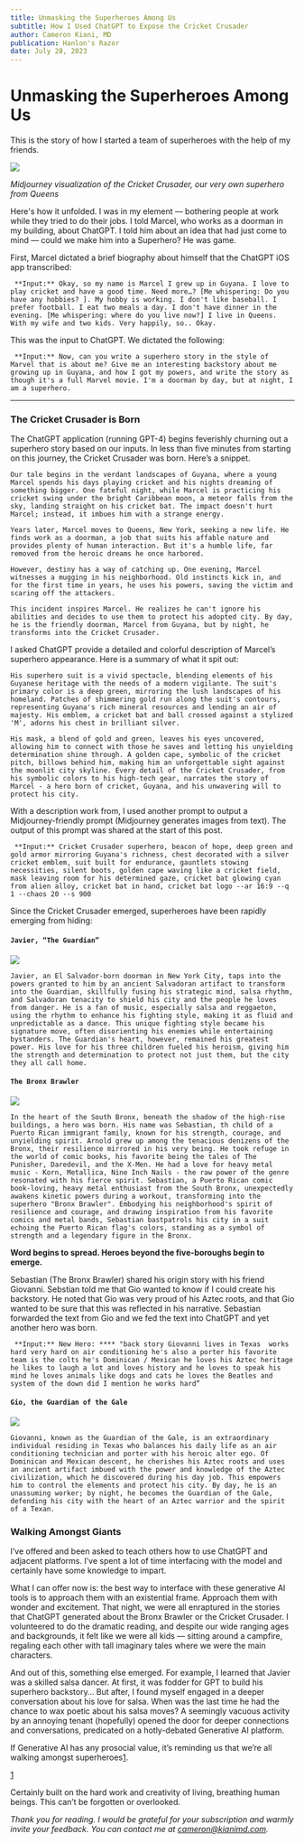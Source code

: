 ```yaml
---
title: Unmasking the Superheroes Among Us
subtitle: How I Used ChatGPT to Expose the Cricket Crusader
author: Cameron Kiani, MD
publication: Hanlon's Razor
date: July 28, 2023
---
```


# Unmasking the Superheroes Among Us
This is the story of how I started a team of superheroes with the help of my friends.

[![](https://substackcdn.com/image/fetch/w_1456,c_limit,f_auto,q_auto:good,fl_progressive:steep/https%3A%2F%2Fsubstack-post-media.s3.amazonaws.com%2Fpublic%2Fimages%2Fd2634919-22ac-4182-9f82-0ea5956eec08_2048x2048.png)](https://substackcdn.com/image/fetch/f_auto,q_auto:good,fl_progressive:steep/https%3A%2F%2Fsubstack-post-media.s3.amazonaws.com%2Fpublic%2Fimages%2Fd2634919-22ac-4182-9f82-0ea5956eec08_2048x2048.png)

 _Midjourney visualization of the Cricket Crusader, our very own superhero from Queens_

Here's how it unfolded. I was in my element — bothering people at work while they tried to do their jobs. I told Marcel, who works as a doorman in my building, about ChatGPT. I told him about an idea that had just come to mind — could we make him into a Superhero? He was game. 

First, Marcel dictated a brief biography about himself that the ChatGPT iOS app transcribed:
    
    
     **Input:** Okay, so my name is Marcel I grew up in Guyana. I love to play cricket and have a good time. Need more…? [Me whispering: Do you have any hobbies? ]. My hobby is working. I don't like baseball. I prefer football. I eat two meals a day. I don't have dinner in the evening. [Me whispering: where do you live now?] I live in Queens. With my wife and two kids. Very happily, so.. Okay.

This was the input to ChatGPT. We dictated the following:
    
    
     **Input:** Now, can you write a superhero story in the style of Marvel that is about me? Give me an interesting backstory about me growing up in Guyana, and how I got my powers, and write the story as though it's a full Marvel movie. I'm a doorman by day, but at night, I am a superhero.

* * *

###  **The Cricket Crusader is Born**

The ChatGPT application (running GPT-4) begins feverishly churning out a superhero story based on our inputs. In less than five minutes from starting on this journey, the Cricket Crusader was born. Here’s a snippet.
    
    
    Our tale begins in the verdant landscapes of Guyana, where a young Marcel spends his days playing cricket and his nights dreaming of something bigger. One fateful night, while Marcel is practicing his cricket swing under the bright Caribbean moon, a meteor falls from the sky, landing straight on his cricket bat. The impact doesn't hurt Marcel; instead, it imbues him with a strange energy.
    
    Years later, Marcel moves to Queens, New York, seeking a new life. He finds work as a doorman, a job that suits his affable nature and provides plenty of human interaction. But it's a humble life, far removed from the heroic dreams he once harbored.
    
    However, destiny has a way of catching up. One evening, Marcel witnesses a mugging in his neighborhood. Old instincts kick in, and for the first time in years, he uses his powers, saving the victim and scaring off the attackers.
    
    This incident inspires Marcel. He realizes he can't ignore his abilities and decides to use them to protect his adopted city. By day, he is the friendly doorman, Marcel from Guyana, but by night, he transforms into the Cricket Crusader.

I asked ChatGPT provide a detailed and colorful description of Marcel’s superhero appearance. Here is a summary of what it spit out:
    
    
    His superhero suit is a vivid spectacle, blending elements of his Guyanese heritage with the needs of a modern vigilante. The suit's primary color is a deep green, mirroring the lush landscapes of his homeland. Patches of shimmering gold run along the suit's contours, representing Guyana's rich mineral resources and lending an air of majesty. His emblem, a cricket bat and ball crossed against a stylized 'M', adorns his chest in brilliant silver.
    
    His mask, a blend of gold and green, leaves his eyes uncovered, allowing him to connect with those he saves and letting his unyielding determination shine through. A golden cape, symbolic of the cricket pitch, billows behind him, making him an unforgettable sight against the moonlit city skyline. Every detail of the Cricket Crusader, from his symbolic colors to his high-tech gear, narrates the story of Marcel - a hero born of cricket, Guyana, and his unwavering will to protect his city.

With a description work from, I used another prompt to output a Midjourney-friendly prompt (Midjourney generates images from text). The output of this prompt was shared at the start of this post.
    
    
     **Input:** Cricket Crusader superhero, beacon of hope, deep green and gold armor mirroring Guyana's richness, chest decorated with a silver cricket emblem, suit built for endurance, gauntlets stowing necessities, silent boots, golden cape waving like a cricket field, mask leaving room for his determined gaze, cricket bat glowing cyan from alien alloy, cricket bat in hand, cricket bat logo --ar 16:9 --q 1 --chaos 20 --s 900

Since the Cricket Crusader emerged, superheroes have been rapidly emerging from hiding:

#### `Javier, “The Guardian”`

[![](https://substackcdn.com/image/fetch/w_1456,c_limit,f_auto,q_auto:good,fl_progressive:steep/https%3A%2F%2Fsubstack-post-media.s3.amazonaws.com%2Fpublic%2Fimages%2Fb729b239-2460-43a6-8c92-66dddcf2e3af_1024x1024.png)](https://substackcdn.com/image/fetch/f_auto,q_auto:good,fl_progressive:steep/https%3A%2F%2Fsubstack-post-media.s3.amazonaws.com%2Fpublic%2Fimages%2Fb729b239-2460-43a6-8c92-66dddcf2e3af_1024x1024.png)
    
    
    Javier, an El Salvador-born doorman in New York City, taps into the powers granted to him by an ancient Salvadoran artifact to transform into the Guardian, skillfully fusing his strategic mind, salsa rhythm, and Salvadoran tenacity to shield his city and the people he loves from danger. He is a fan of music, especially salsa and reggaeton, using the rhythm to enhance his fighting style, making it as fluid and unpredictable as a dance. This unique fighting style became his signature move, often disorienting his enemies while entertaining bystanders. The Guardian's heart, however, remained his greatest power. His love for his three children fueled his heroism, giving him the strength and determination to protect not just them, but the city they all call home.

#### `The Bronx Brawler `

[![](https://substackcdn.com/image/fetch/w_1456,c_limit,f_auto,q_auto:good,fl_progressive:steep/https%3A%2F%2Fsubstack-post-media.s3.amazonaws.com%2Fpublic%2Fimages%2F703321c1-f135-40f0-837e-b6d12a17bab1_1024x1024.png)](https://substackcdn.com/image/fetch/f_auto,q_auto:good,fl_progressive:steep/https%3A%2F%2Fsubstack-post-media.s3.amazonaws.com%2Fpublic%2Fimages%2F703321c1-f135-40f0-837e-b6d12a17bab1_1024x1024.png)
    
    
    In the heart of the South Bronx, beneath the shadow of the high-rise buildings, a hero was born. His name was Sebastian, th child of a Puerto Rican immigrant family, known for his strength, courage, and unyielding spirit. Arnold grew up among the tenacious denizens of the Bronx, their resilience mirrored in his very being. He took refuge in the world of comic books, his favorite being the tales of The Punisher, Daredevil, and the X-Men. He had a love for heavy metal music - Korn, Metallica, Nine Inch Nails - the raw power of the genre resonated with his fierce spirit. Sebastian, a Puerto Rican comic book-loving, heavy metal enthusiast from the South Bronx, unexpectedly awakens kinetic powers during a workout, transforming into the superhero "Bronx Brawler". Embodying his neighborhood's spirit of resilience and courage, and drawing inspiration from his favorite comics and metal bands, Sebastian bastpatrols his city in a suit echoing the Puerto Rican flag's colors, standing as a symbol of strength and a legendary figure in the Bronx.

 **Word begins to spread. Heroes beyond the five-boroughs begin to emerge.**

Sebastian (The Bronx Brawler) shared his origin story with his friend Giovanni. Sebstian told me that Gio wanted to know if I could create his backstory. He noted that Gio was very proud of his Aztec roots, and that Gio wanted to be sure that this was reflected in his narrative. Sebastian forwarded the text from Gio and we fed the text into ChatGPT and yet another hero was born.
    
    
     **Input:** New Hero: **** "back story Giovanni lives in Texas  works hard very hard on air conditioning he's also a porter his favorite team is the colts he's Dominican / Mexican he loves his Aztec heritage he likes to laugh a lot and loves history and he loves to speak his mind he loves animals like dogs and cats he loves the Beatles and system of the down did I mention he works hard”

#### `Gio, the Guardian of the Gale`

[![](https://substackcdn.com/image/fetch/w_1456,c_limit,f_auto,q_auto:good,fl_progressive:steep/https%3A%2F%2Fsubstack-post-media.s3.amazonaws.com%2Fpublic%2Fimages%2F89adc8a3-5961-468e-b9cb-ea48c46762a6_1024x1024.png)](https://substackcdn.com/image/fetch/f_auto,q_auto:good,fl_progressive:steep/https%3A%2F%2Fsubstack-post-media.s3.amazonaws.com%2Fpublic%2Fimages%2F89adc8a3-5961-468e-b9cb-ea48c46762a6_1024x1024.png)
    
    
    Giovanni, known as the Guardian of the Gale, is an extraordinary individual residing in Texas who balances his daily life as an air conditioning technician and porter with his heroic alter ego. Of Dominican and Mexican descent, he cherishes his Aztec roots and uses an ancient artifact imbued with the power and knowledge of the Aztec civilization, which he discovered during his day job. This empowers him to control the elements and protect his city. By day, he is an unassuming worker; by night, he becomes the Guardian of the Gale, defending his city with the heart of an Aztec warrior and the spirit of a Texan.

###  **Walking Amongst Giants**

I’ve offered and been asked to teach others how to use ChatGPT and adjacent platforms. I’ve spent a lot of time interfacing with the model and certainly have some knowledge to impart.

What I can offer now is: the best way to interface with these generative AI tools is to approach them with an existential frame. Approach them with wonder and excitement. That night, we were all enraptured in the stories that ChatGPT generated about the Bronx Brawler or the Cricket Crusader. I volunteered to do the dramatic reading, and despite our wide ranging ages and backgrounds, it felt like we were all kids — sitting around a campfire, regaling each other with tall imaginary tales where we were the main characters.

And out of this, something else emerged. For example, I learned that Javier was a skilled salsa dancer. At first, it was fodder for GPT to build his superhero backstory… But after, I found myself engaged in a deeper conversation about his love for salsa. When was the last time he had the chance to wax poetic about his salsa moves? A seemingly vacuous activity by an annoying tenant (hopefully) opened the door for deeper connections and conversations, predicated on a hotly-debated Generative AI platform. 

If Generative AI has any prosocial value, it’s reminding us that we’re all walking amongst superheroes[1](https://hanlonsrazor.substack.com/p/unmasking-the-superheroes-among-us#footnote-1-135526851).

[1](https://hanlonsrazor.substack.com/p/unmasking-the-superheroes-among-us#footnote-anchor-1-135526851)

Certainly built on the hard work and creativity of living, breathing human beings. This can’t be forgotten or overlooked.

 _Thank you for reading. I would be grateful for your subscription and warmly invite your feedback. You can contact me at cameron@kianimd.com._

